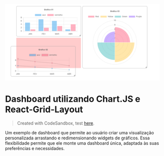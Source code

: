 <p align="center">
  <img src="https://raw.githubusercontent.com/jeffersoncbd/chart-js-with-grid-layout/main/dashboard.png" width="600">
</p>

# Dashboard utilizando Chart.JS e React-Grid-Layout
> Created with CodeSandbox, test [here](https://codesandbox.io/s/github/jeffersoncbd/chart-js-with-grid-layout).

Um exemplo de dashboard que permite ao usuário criar uma visualização personalizada arrastando e redimensionando widgets de gráficos. Essa flexibilidade permite que ele monte uma dashboard única, adaptada às suas preferências e necessidades.
